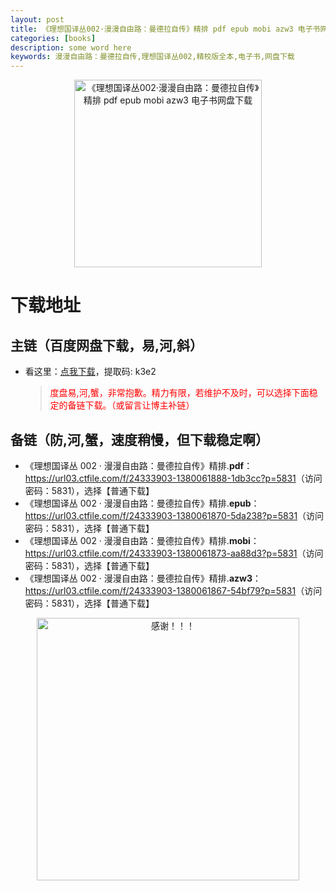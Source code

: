 ```yaml
---
layout: post
title: 《理想国译丛002·漫漫自由路：曼德拉自传》精排 pdf epub mobi azw3 电子书网盘下载
categories: [books]
description: some word here
keywords: 漫漫自由路：曼德拉自传,理想国译丛002,精校版全本,电子书,网盘下载
---
```


<div align="center"><img src="https://qweree.cn/wp-content/uploads/2024/10/li-xiang-guo-cong-yi-002.jpg" alt="《理想国译丛002·漫漫自由路：曼德拉自传》精排 pdf epub mobi azw3 电子书网盘下载" width="300px" height="auto"></div>

# 下载地址

## 主链（百度网盘下载，易,河,斜）

- 看这里：[点我下载](https://pan.baidu.com/s/1iMXUbSbtZQZjDcqDmnWUyw?pwd=k3e2)，提取码: k3e2

  > <p style="color:red" >度盘易,河,蟹，非常抱歉。精力有限，若维护不及时，可以选择下面稳定的备链下载。（或留言让博主补链）</p>

## 备链（防,河,蟹，速度稍慢，但下载稳定啊）

- 《理想国译丛 002 · 漫漫自由路：曼德拉自传》精排.**pdf**：<https://url03.ctfile.com/f/24333903-1380061888-1db3cc?p=5831>（访问密码：5831），选择【普通下载】
- 《理想国译丛 002 · 漫漫自由路：曼德拉自传》精排.**epub**：<https://url03.ctfile.com/f/24333903-1380061870-5da238?p=5831>（访问密码：5831），选择【普通下载】
- 《理想国译丛 002 · 漫漫自由路：曼德拉自传》精排.**mobi**：<https://url03.ctfile.com/f/24333903-1380061873-aa88d3?p=5831>（访问密码：5831），选择【普通下载】
- 《理想国译丛 002 · 漫漫自由路：曼德拉自传》精排.**azw3**：<https://url03.ctfile.com/f/24333903-1380061867-54bf79?p=5831>（访问密码：5831），选择【普通下载】

<div align="center"><img src="https://pic.imgdb.cn/item/661246bf68eb935713c7f81c.gif" alt="感谢！！！" width="420px" height="auto"/></div>
